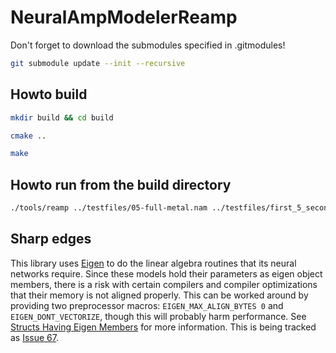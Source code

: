 # NeuralAmpModelerReamp

Don't forget to download the submodules specified in .gitmodules!

```bash
git submodule update --init --recursive
```

## Howto build

```bash
mkdir build && cd build
```

```bash
cmake ..
```

```bash
make
```

## Howto run from the build directory

```bash
./tools/reamp ../testfiles/05-full-metal.nam ../testfiles/first_5_seconds.wav output.wav

```

## Sharp edges

This library uses [Eigen](http://eigen.tuxfamily.org) to do the linear algebra routines that its neural networks require. Since these models hold their parameters as eigen object members, there is a risk with certain compilers and compiler optimizations that their memory is not aligned properly. This can be worked around by providing two preprocessor macros: `EIGEN_MAX_ALIGN_BYTES 0` and `EIGEN_DONT_VECTORIZE`, though this will probably harm performance. See [Structs Having Eigen Members](http://eigen.tuxfamily.org/dox-3.2/group__TopicStructHavingEigenMembers.html) for more information. This is being tracked as [Issue 67](https://github.com/sdatkinson/NeuralAmpModelerCore/issues/67).
